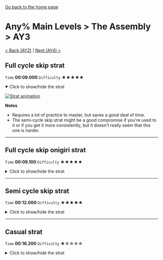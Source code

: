 [Go back to the home page](https://github.com/Doublevil/scbspeedrun)

# Any% Main Levels > The Assembly > AY3

[< Back (AY2)](https://github.com/Doublevil/scbspeedrun/blob/main/levels/any_ml/A/AY2.md) | [Next (AY4) >](https://github.com/Doublevil/scbspeedrun/blob/main/levels/any_ml/A/AY4.md)

## Full cycle skip strat

`Time` **00:09.000** `Difficulty` ★★★★★
<details open>
  <summary>Click to show/hide the strat</summary>

  [![Strat animation](https://github.com/Doublevil/scbspeedrun/blob/main/media/levels/A/AY3_FullCycleSkip.webp)](https://github.com/Doublevil/scbspeedrun/blob/main/media/levels/A/AY3_FullCycleSkip.mp4?raw=true)

  **Notes**
  - Requires a lot of practice to master, but saves a good deal of time.
  - The semi-cycle skip strat might be a good compromise if you're used to it or if you get it more consistently, but it doesn't really seem that this one is harder.
</details>

---
## Full cycle skip onigiri strat

`Time` **00:09.100** `Difficulty` ★★★★★
<details>
  <summary>Click to show/hide the strat</summary>

  [![Strat animation](https://github.com/Doublevil/scbspeedrun/blob/main/media/levels/A/AY3_FullCycleSkipOnigiri.webp)](https://github.com/Doublevil/scbspeedrun/blob/main/media/levels/A/AY3_FullCycleSkipOnigiri.mp4?raw=true)

  **Notes**
  - Based on the full cycle skip strat from the Any% route.
  - In addition to the difficulty of the original strat, you have to jump high enough to go over the glitch barrage, but low enough to get the onigiri. This is best done by doing two things.
  - After clearing the first moving platform, when you are hooked to the plug, jump early and without pressing Up or Down. This will allow you to align with the second moving platform for the second tricky jump.
  - The second tricky jump requires grabbing the second moving platform and doing a high jump from there (jumping while pressing Up). In order to get the right height and get the onigiri, you should grab the platform just past the point where you fall below it.
</details>

---
## Semi cycle skip strat

`Time` **00:12.000** `Difficulty` ★★★★★
<details>
  <summary>Click to show/hide the strat</summary>

  [![Strat animation](https://github.com/Doublevil/scbspeedrun/blob/main/media/levels/A/AY3_CycleSkipStrat.webp)](https://github.com/Doublevil/scbspeedrun/blob/main/media/levels/A/AY3_CycleSkipStrat.mp4?raw=true)

  **Notes**
  - Requires a lot of practice to master.
  - One of the keys to master it is to grab the second platform before it gets too close, which makes the jump from that platform much more lenient, as overshooting it won't crash you into the last glitch block.
  - You might find that holding right just a little bit before the first platform reaches the glitch blocks gives you the right timing to keep going without hitting glitch blocks and to grab the second platform with the right timing.
</details>

---
## Casual strat

`Time` **00:16.200** `Difficulty` ★☆☆☆☆
<details>
  <summary>Click to show/hide the strat</summary>

  [![Strat animation](https://github.com/Doublevil/scbspeedrun/blob/main/media/levels/A/AY3_CasualStrat.webp)](https://github.com/Doublevil/scbspeedrun/blob/main/media/levels/A/AY3_CasualStrat.mp4?raw=true)
</details>
